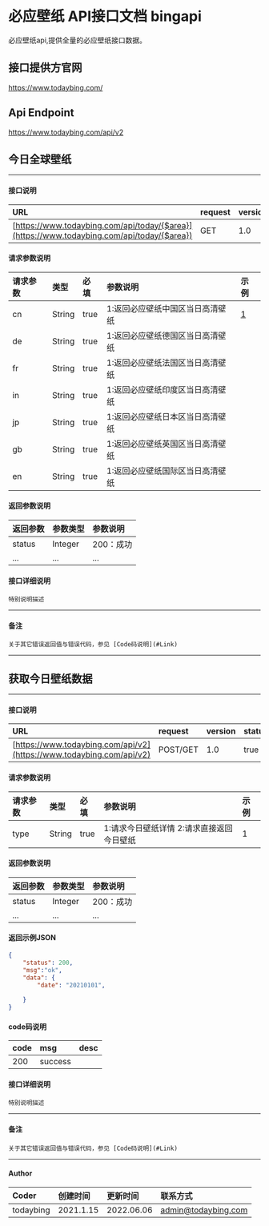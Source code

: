 # 必应壁纸 API接口文档 bingapi

必应壁纸api,提供全量的必应壁纸接口数据。

## 接口提供方官网
https://www.todaybing.com/

## Api Endpoint
https://www.todaybing.com/api/v2
## 今日全球壁纸
---
#### 接口说明

| URL | request | version | status |
| :--- | :--- | :--- | :--- |
| [https://www.todaybing.com/api/today/{$area}](https://www.todaybing.com/api/today/{$area}) | GET | 1.0 | true |

#### 请求参数说明

| 请求参数 | 类型 | 必填 | 参数说明 | 示例 |
| :--- | :--- | :--- | :--- | :--- |
| cn | String | true | 1:返回必应壁纸中国区当日高清壁纸 |[1](https://www.todaybing.com/api/today/cn) |
| de | String | true | 1:返回必应壁纸德国区当日高清壁纸 |
| fr | String | true | 1:返回必应壁纸法国区当日高清壁纸 |
| in | String | true | 1:返回必应壁纸印度区当日高清壁纸 |
| jp | String | true | 1:返回必应壁纸日本区当日高清壁纸 |
| gb | String | true | 1:返回必应壁纸英国区当日高清壁纸 |
| en | String | true | 1:返回必应壁纸国际区当日高清壁纸 |



#### 返回参数说明

| 返回参数 | 参数类型 | 参数说明 |
| :--- | :--- | :--- |
| status | Integer | 200：成功|
| ... | ... | ... |

#### 接口详细说明 

``` 
特别说明描述

```

---

#### 备注
``` 
关于其它错误返回值与错误代码，参见 [Code码说明](#Link)

```
---

## 获取今日壁纸数据
---
#### 接口说明

| URL | request | version | status |
| :--- | :--- | :--- | :--- |
| [https://www.todaybing.com/api/v2](https://www.todaybing.com/api/v2) | POST/GET | 1.0 | true |

#### 请求参数说明

| 请求参数 | 类型 | 必填 | 参数说明 | 示例 |
| :--- | :--- | :--- | :--- | :--- |
| type | String | true | 1:请求今日壁纸详情 2:请求直接返回今日壁纸 |1 |

#### 返回参数说明

| 返回参数 | 参数类型 | 参数说明 |
| :--- | :--- | :--- |
| status | Integer | 200：成功|
| ... | ... | ... |

#### 返回示例JSON

```json
{
    "status": 200,
    "msg":"ok",
    "data": {
        "date": "20210101",
        
    }
}
```

#### code码说明

| code | msg | desc |
| :--- | :--- | :--- |
| 200 | success |  |

#### 接口详细说明 

``` 
特别说明描述

```

---

#### 备注
``` 
关于其它错误返回值与错误代码，参见 [Code码说明](#Link)

```
---
#### Author

| Coder   | 创建时间 | 更新时间 |联系方式 |
| :---     | :---| :--- | :--- |
| todaybing  | 2021.1.15 |2022.06.06  |admin@todaybing.com  |










